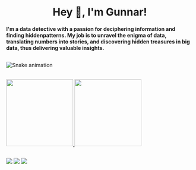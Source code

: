 <h1 align="center">Hey 👋, I'm Gunnar!</h1>

#### I'm a data detective with a passion for deciphering information and finding hiddenpatterns. My job is to unravel the enigma of data, translating numbers into stories, and discovering hidden treasures in big data, thus delivering valuable insights.


<link rel="stylesheet" type='text/css' href="https://cdn.jsdelivr.net/gh/devicons/devicon@latest/devicon.min.css" />


## 
![Snake animation](https://github.com/gunnmk/seu-gunnmk-aqui/blob/output/github-contribution-grid-snake.svg)
##
<div>
<a href="https://github.com/gunnmk">
<img loading="lazy" height="180em" src="https://github-readme-stats.vercel.app/api/top-langs/?username=gunnmk&layout=compact&langs_count=7&theme=dracula"/>
<img loading="lazy" height="180em" src="https://github-readme-stats.vercel.app/api?username=gunnmk&show_icons=true&theme=dracula&include_all_commits=true&count_private=true"/>
</div>

## 

<div>
<a href="https://instagram.com/gunnar.guilherme" target="_blank"><img loading="lazy" src="https://img.shields.io/badge/-Instagram-%23E4405F?style=for-the-badge&logo=instagram&logoColor=white" target="_blank"></a>
<a href = "mailto:gunnar_mayer_knod@outlook.com"><img loading="lazy" src="https://img.shields.io/badge/Gmail-D14836?style=for-the-badge&logo=gmail&logoColor=white" target="_blank"></a>
<a href="https://www.linkedin.com/in/gunnar-guilherme" target="_blank"><img loading="lazy" src="https://img.shields.io/badge/-LinkedIn-%230077B5?style=for-the-badge&logo=linkedin&logoColor=white" target="_blank"></a>   
</div>
